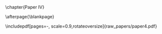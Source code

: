 \chapter{Paper IV}

\afterpage{\blankpage}

\includepdf[pages=-, scale=0.9,rotateoversize]{raw_papers/paper4.pdf}
